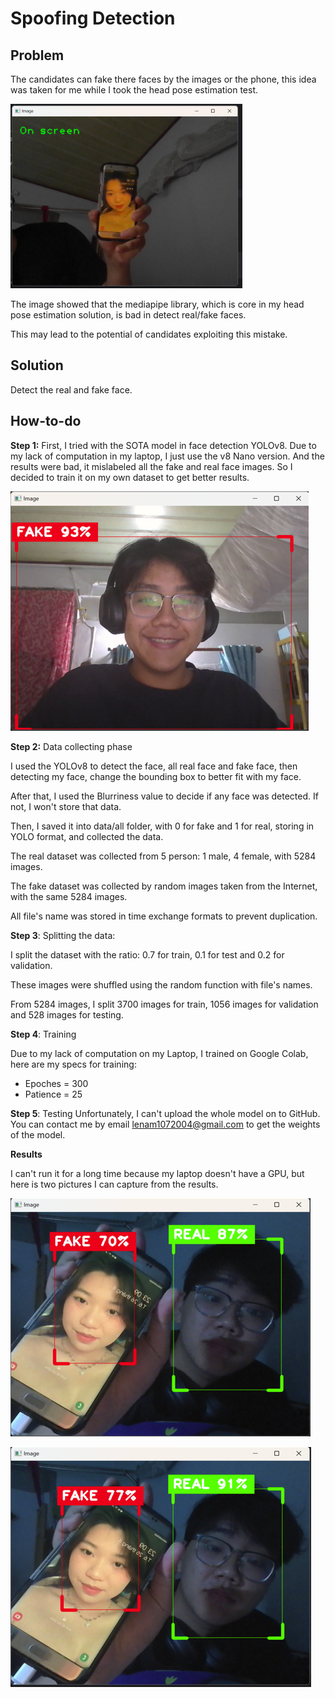 # Spoofing Detection 

## Problem 

The candidates can fake there faces by the images or the phone, this idea was taken for me while I took the head pose estimation test.

![Spoofing face.png](spoofingCase.png)

The image showed that the mediapipe library, which is core in my head pose estimation solution, is bad in detect real/fake faces. 

This may lead to the potential of candidates exploiting this mistake. 

## Solution 

Detect the real and fake face. 

## How-to-do 

**Step 1:** First, I tried with the SOTA model in face detection YOLOv8. Due to my lack of computation in my laptop, I just use the v8 Nano version. And the results were bad, it mislabeled all the fake and real face images. So I decided to train it on my own dataset to get better results. 

![badResult.png](badResult.png)

**Step 2:** Data collecting phase 

I used the YOLOv8 to detect the face, all real face and fake face, then detecting my face, change the bounding box to better fit with my face. 

After that, I used the Blurriness value to decide if any face was detected. If not, I won't store that data. 

Then, I saved it into data/all folder, with 0 for fake and 1 for real, storing in YOLO format, and collected the data. 

The real dataset was collected from 5 person: 1 male, 4 female, with 5284 images. 

The fake dataset was collected by random images taken from the Internet, with the same 5284 images. 

All file's name was stored in time exchange formats to prevent duplication. 

**Step 3**: Splitting the data: 

I split the dataset with the ratio: 0.7 for train, 0.1 for test and 0.2 for validation. 

These images were shuffled using the random function with file's names.

From 5284 images, I split 3700 images for train, 1056 images for validation and 528 images for testing. 

**Step 4**: Training

Due to my lack of computation on my Laptop, I trained on Google Colab, here are my specs for training: 
- Epoches = 300 
- Patience = 25 

**Step 5**: Testing 
Unfortunately, I can't upload the whole model on to GitHub. You can contact me by email lenam1072004@gmail.com to get the weights of the model. 

**Results** 

I can't run it for a long time because my laptop doesn't have a GPU, but here is two pictures I can capture from the results. 

![Final Result](finalResult.png)

![Final Result 2](finalResult2.png)


